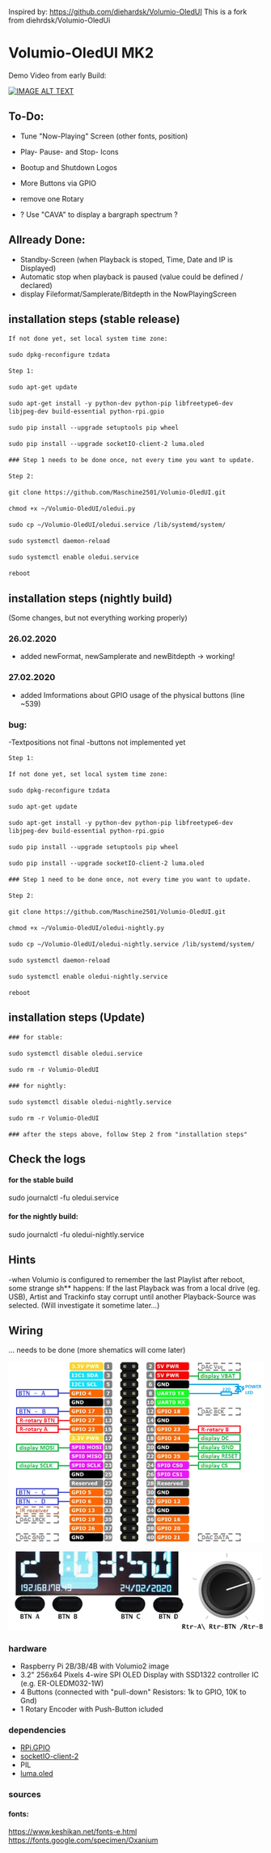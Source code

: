 Inspired by: https://github.com/diehardsk/Volumio-OledUI
This is a fork from diehrdsk/Volumio-OledUi

# Volumio-OledUI MK2

Demo Video from early Build:

[![IMAGE ALT TEXT](http://img.youtube.com/vi/WyBcdSjRcxg/0.jpg)](http://www.youtube.com/watch?v=WyBcdSjRcxg "Video-Sample")

## To-Do: 
* Tune "Now-Playing" Screen (other fonts, position)
* Play- Pause- and Stop- Icons
* Bootup and Shutdown Logos
* More Buttons via GPIO
* remove one Rotary 

* ? Use "CAVA" to display a bargraph spectrum ?

## Allready Done:
* Standby-Screen (when Playback is stoped, Time, Date and IP is Displayed)
* Automatic stop when playback is paused (value could be defined / declared)
* display Fileformat/Samplerate/Bitdepth in the NowPlayingScreen

## installation steps (stable release)
```
If not done yet, set local system time zone:

sudo dpkg-reconfigure tzdata

Step 1:

sudo apt-get update
 
sudo apt-get install -y python-dev python-pip libfreetype6-dev libjpeg-dev build-essential python-rpi.gpio
 
sudo pip install --upgrade setuptools pip wheel
 
sudo pip install --upgrade socketIO-client-2 luma.oled

### Step 1 needs to be done once, not every time you want to update.

Step 2:

git clone https://github.com/Maschine2501/Volumio-OledUI.git
 
chmod +x ~/Volumio-OledUI/oledui.py
 
sudo cp ~/Volumio-OledUI/oledui.service /lib/systemd/system/
 
sudo systemctl daemon-reload
 
sudo systemctl enable oledui.service

reboot
```

## installation steps (nightly build)
(Some changes, but not everything working properly)

### 26.02.2020

- added newFormat, newSamplerate and newBitdepth -> working!

### 27.02.2020

- added Imformations about GPIO usage of the physical buttons (line ~539)

### bug:

-Textpositions not final
-buttons not implemented yet

```
Step 1:

If not done yet, set local system time zone:

sudo dpkg-reconfigure tzdata

sudo apt-get update
 
sudo apt-get install -y python-dev python-pip libfreetype6-dev libjpeg-dev build-essential python-rpi.gpio
 
sudo pip install --upgrade setuptools pip wheel
 
sudo pip install --upgrade socketIO-client-2 luma.oled
 
### Step 1 need to be done once, not every time you want to update.

Step 2:

git clone https://github.com/Maschine2501/Volumio-OledUI.git
 
chmod +x ~/Volumio-OledUI/oledui-nightly.py
 
sudo cp ~/Volumio-OledUI/oledui-nightly.service /lib/systemd/system/
 
sudo systemctl daemon-reload
 
sudo systemctl enable oledui-nightly.service

reboot
```

## installation steps (Update)
```
### for stable:

sudo systemctl disable oledui.service

sudo rm -r Volumio-OledUI

### for nightly:

sudo systemctl disable oledui-nightly.service

sudo rm -r Volumio-OledUI

### after the steps above, follow Step 2 from "installation steps"
```

## Check the logs

#### for the stable build

sudo journalctl -fu oledui.service

#### for the nightly build:

sudo journalctl -fu oledui-nightly.service

## Hints

-when Volumio is configured to remember the last Playlist after reboot, some strange sh** happens:
If the last Playback was from a local drive (eg. USB), 
Artist and Trackinfo stay corrupt until another Playback-Source was selected.
(Will investigate it sometime later...)

## Wiring

... needs to be done
(more shematics will come later)

![Alt text](/img/connection.png?raw=true "wiring")

![Alt text](/img/button.png?raw=true "button mapping")

### hardware
* Raspberry Pi 2B/3B/4B with Volumio2 image
* 3.2" 256x64 Pixels 4-wire SPI OLED Display with SSD1322 controller IC (e.g. ER-OLEDM032-1W)
* 4 Buttons (connected with "pull-down" Resistors: 1k to GPIO, 10K to Gnd)
* 1 Rotary Encoder with Push-Button icluded

### dependencies
* [RPi.GPIO](https://sourceforge.net/p/raspberry-gpio-python/wiki/Home/)
* [socketIO-client-2](https://pypi.python.org/pypi/socketIO-client-2)
* PIL
* [luma.oled](https://luma-oled.readthedocs.io/)

### sources
#### fonts:
https://www.keshikan.net/fonts-e.html
https://fonts.google.com/specimen/Oxanium
